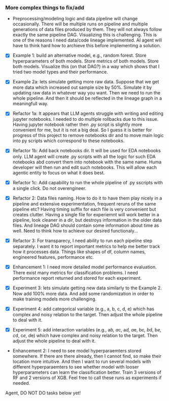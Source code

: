 ### More complex things to fix/add

- Preprocessing/modeling logic and data pipeline will change occasionally. There will be multiple runs on pipeline and multiple generations of data files produced by them. They will not always follow exactly the same pipeline DAG. Visualizing this is challenging. This is one of the reasons I need data/code lineage implemented. AI agent will have to think hard how to archieve this before implementing a solution.
- [x] Example 1: build an alternative model, e.g., random forest. Store hyperparameters of both models. Store metrics of both models. Store both models. Visualize this (on that DAG?) in a way which shows that I tried two model types and their performance.
- [x] Example 2a: lets simulate getting more raw data. Suppose that we get more data which increased out sample size by 50%. Simulate it by updating raw data in whatever way you want. Then we need to run the whole pipeline. And then it should be reflected in the lineage graph in a meaningfull way.


- [x] Refactor 1a: It appears that LLM agents struggle with writing and editing jupyter notebooks. I needed to do multiple rollbacks due to this issue. Having jupyter notebook rather then .py script is slightly more convenient for me, but it is not a big deal. So I guess it is better for progress of this project to remove notebooks dir and to move main logic into py scripts which correspond to these notebooks.
- [x] Refactor 1b: Add back notebooks dir. It will be used for EDA notebooks only. LLM agent will create .py scripts with all the logic for such EDA notebooks abd convert them into notebook with the same name. Huma developer will then run and edit such notebooks. This will allow each agentic entity to focus on what it does best.
- [x] Refactor 1c: Add capability to run the whole pipeline of .py sscripts with a single click. Do not overengineer.

- [x] Refactor 2: Data files naming. How to do it to have them play nicely in a pipeline and extensive experimentation, frequent reruns of the same pipeline etc? Having timing suffix for each file is very convenient but creates clutter. Having a single file for experiemnt will work better in a pipeline, look cleaner in a dir, but destroys information in the older data files. And lineage DAG should contain some information about time as well. Need to think how to achieve our desired functionaly...


- [x] Refactor 3: For transparecy, I need ability to run each pipeline step separately. I want it to report important metrics to help me better track how it processes data. Things like shapes of df, column names, engineered features, performance etc.


- [x] Enhancement 1: I need more detailed model performance evaluation. There exist many metrics for classification problems. I need performance report returned and stored for each experiment. 


- [x] Experiment 3: lets simulate getting new data similarly to the Example 2. Now add 100% more data. And add some randomization in order to make training models more challenging.


- [x] Experiment 4: add categorical variable (e.g., a, b, c, d, e) which has complex and noisy relation to the target. Then adjust the whole pipeline to deal with it.
- [x] Experiment 5: add interaction variables (e.g., a*b, a*c, a*d, a*e, b*c, b*d, b*e, c*d, c*e, d*e) which have complex and noisy relation to the target. Then adjust the whole pipeline to deal with it.

- Enhancement 2: I need to see model hyperparaemters stored somewhere. If there are there already, then I cannot find, so make their location more intuitive. And then I want to run several models with different hyperparaemters to see whether model with looser hyperparameters can learn the classification better. Train 3 versions of RF and 2 versions of XGB. Feel free to call these runs as experiments if needed.

Agent, DO NOT DO tasks below yet!

